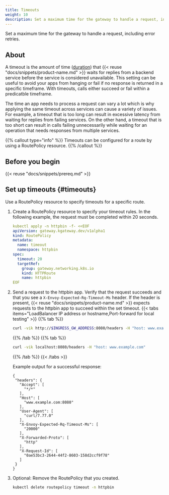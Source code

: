 ```yaml
---
title: Timeouts
weight: 10
description: Set a maximum time for the gateway to handle a request, including error retries.
---
```


Set a maximum time for the gateway to handle a request, including error retries.

## About
A timeout is the amount of time ([duration](https://protobuf.dev/reference/protobuf/google.protobuf/#duration)) that {{< reuse "docs/snippets/product-name.md" >}} waits for replies from a backend service before the service is considered unavailable. This setting can be useful to avoid your apps from hanging or fail if no response is returned in a specific timeframe. With timeouts, calls either succeed or fail within a predicatble timeframe.

The time an app needs to process a request can vary a lot which is why applying the same timeout across services can cause a variety of issues. For example, a timeout that is too long can result in excessive latency from waiting for replies from failing services. On the other hand, a timeout that is too short can result in calls failing unnecessarily while waiting for an operation that needs responses from multiple services.

{{% callout type="info" %}}
Timeouts can be configured for a route by using a RoutePolicy resource. 
{{% /callout %}}

## Before you begin

{{< reuse "docs/snippets/prereq.md" >}}

## Set up timeouts {#timeouts}
   
Use a RoutePolicy resource to specify timeouts for a specific route. 

1. Create a RoutePolicy resource to specify your timeout rules. In the following example, the request must be completed within 20 seconds.  
   ```yaml
   kubectl apply -n httpbin -f- <<EOF
   apiVersion: gateway.kgateway.dev/v1alpha1
   kind: RoutePolicy
   metadata:
     name: timeout
     namespace: httpbin
   spec:
     timeout: 20
     targetRef: 
       group: gateway.networking.k8s.io
       kind: HTTPRoute
       name: httpbin
   EOF
   ```

2. Send a request to the httpbin app. Verify that the request succeeds and that you see a `X-Envoy-Expected-Rq-Timeout-Ms` header. If the header is present, {{< reuse "docs/snippets/product-name.md" >}} expects requests to the httpbin app to succeed within the set timeout. 
   {{< tabs items="LoadBalancer IP address or hostname,Port-forward for local testing" >}}
   {{% tab  %}}
   ```sh
   curl -vik http://$INGRESS_GW_ADDRESS:8080/headers -H "host: www.example.com:8080"
   ```
   {{% /tab %}}
   {{% tab %}}
   ```sh
   curl -vik localhost:8080/headers -H "host: www.example.com"
   ```
   {{% /tab %}}
   {{< /tabs >}}

   Example output for a successful response: 
   ```console {hl_lines=[12,13]}
   {
    "headers": {
      "Accept": [
        "*/*"
      ],
      "Host": [
        "www.example.com:8080"
      ],
      "User-Agent": [
        "curl/7.77.0"
      ],
      "X-Envoy-Expected-Rq-Timeout-Ms": [
        "20000"
      ],
      "X-Forwarded-Proto": [
        "http"
      ],
      "X-Request-Id": [
        "0ae53bc3-2644-44f2-8603-158d2ccf9f78"
      ]
    }
   }
   
   ```

3. Optional: Remove the RoutePolicy that you created. 
   ```sh
   kubectl delete routepolicy timeout -n httpbin
   ```

